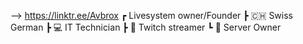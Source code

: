 --> https://linktr.ee/Avbrox
┏ Livesystem owner/Founder
┣ 🇨🇭 Swiss German
┣ 💻 IT Technician
┣ 🔴 Twitch streamer
┗ 👑 Server Owner

